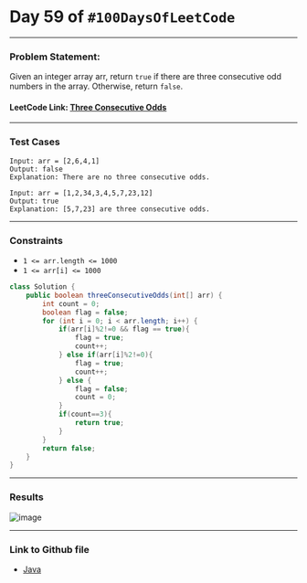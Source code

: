 # Day 59 of `#100DaysOfLeetCode`

___
### Problem Statement:  
Given an integer array arr, return `true` if there are three consecutive odd numbers in the array. Otherwise, return `false`.

#### LeetCode Link: [Three Consecutive Odds](https://leetcode.com/problems/three-consecutive-odds/description/)
___


### Test Cases
```
Input: arr = [2,6,4,1]
Output: false
Explanation: There are no three consecutive odds.
```
```
Input: arr = [1,2,34,3,4,5,7,23,12]
Output: true
Explanation: [5,7,23] are three consecutive odds.
```
___

### Constraints 
* `1 <= arr.length <= 1000`
* `1 <= arr[i] <= 1000`

```java
class Solution {
    public boolean threeConsecutiveOdds(int[] arr) {
        int count = 0;
        boolean flag = false;
        for (int i = 0; i < arr.length; i++) {
            if(arr[i]%2!=0 && flag == true){
                flag = true;
                count++;
            } else if(arr[i]%2!=0){
                flag = true;
                count++;
            } else {
                flag = false;
                count = 0;
            }
            if(count==3){
                return true;
            }
        }
        return false;
    }
}
```
___
### Results
![image](https://user-images.githubusercontent.com/31382363/211650211-47d7b5c3-195d-4e9b-9674-061a6b925f28.png)


___

### Link to Github file  
* [Java](https://github.com/studentdevelops/100DaysOfLeetCode/blob/959b2affd87edd85b6eb58b5acd2f3e559ab9212/Day59_Three_Consecutive_Odds/code.java)
